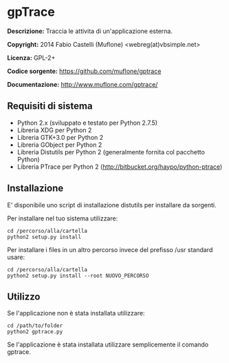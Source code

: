 gpTrace
=======
**Descrizione:** Traccia le attivita di un'applicazione esterna.

**Copyright:** 2014 Fabio Castelli (Muflone) <webreg(at)vbsimple.net>

**Licenza:** GPL-2+

**Codice sorgente:** https://github.com/muflone/gptrace

**Documentazione:** http://www.muflone.com/gptrace/

Requisiti di sistema
--------------------

* Python 2.x (sviluppato e testato per Python 2.7.5)
* Libreria XDG per Python 2
* Libreria GTK+3.0 per Python 2
* Libreria GObject per Python 2
* Libreria Distutils per Python 2 (generalmente fornita col pacchetto Python)
* Libreria PTrace per Python 2 (http://bitbucket.org/haypo/python-ptrace)

Installazione
-------------

E' disponibile uno script di installazione distutils per installare da sorgenti.

Per installare nel tuo sistema utilizzare:

    cd /percorso/alla/cartella
    python2 setup.py install

Per installare i files in un altro percorso invece del prefisso /usr standard
usare:

    cd /percorso/alla/cartella
    python2 setup.py install --root NUOVO_PERCORSO

Utilizzo
--------

Se l'applicazione non è stata installata utilizzare:

    cd /path/to/folder
    python2 gptrace.py

Se l'applicazione è stata installata utilizzare semplicemente il comando
gptrace.
